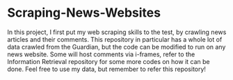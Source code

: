 # Scraping-News-Websites
In this project, I first put my web scraping skills to the test, by crawling news articles and their comments. This repository in particular has a whole lot of data crawled from the Guardian, but the code can be modified to run on any news website. Some will host comments via i-frames, refer to the Information Retrieval repository for some more codes on how it can be done. Feel free to use my data, but remember to refer this repository!
